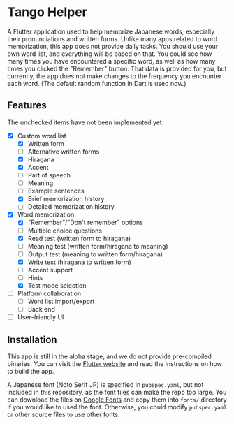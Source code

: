 # Tango Helper

A Flutter application used to help memorize Japanese words, especially their pronunciations and written forms. Unlike many apps related to word memorization, this app does not provide daily tasks. You should use your own word list, and everything will be based on that. You could see how many times you have encountered a specific word, as well as how many times you clicked the "Remember" button. That data is provided for you, but currently, the app does not make changes to the frequency you encounter each word. (The default random function in Dart is used now.)

## Features

The unchecked items have not been implemented yet.

- [x] Custom word list
  - [x] Written form
  - [ ] Alternative written forms
  - [x] Hiragana
  - [x] Accent
  - [ ] Part of speech
  - [ ] Meaning
  - [ ] Example sentences
  - [x] Brief memorization history
  - [ ] Detailed memorization history
- [x] Word memorization
  - [x] "Remember"/"Don't remember" options
  - [ ] Multiple choice questions
  - [x] Read test (written form to hiragana)
  - [ ] Meaning test (written form/hiragana to meaning)
  - [ ] Output test (meaning to written form/hiragana)
  - [x] Write test (hiragana to written form)
  - [ ] Accent support
  - [ ] Hints
  - [x] Test mode selection
- [ ] Platform collaboration
  - [ ] Word list import/export
  - [ ] Back end
- [ ] User-friendly UI

## Installation

This app is still in the alpha stage, and we do not provide pre-compiled binaries. You can visit the [Flutter website](https://flutter.dev) and read the instructions on how to build the app.

A Japanese font (Noto Serif JP) is specified in `pubspec.yaml`, but not included in this repository, as the font files can make the repo too large. You can download the files on [Google Fonts](https://fonts.google.com) and copy them into `fonts/` directory if you would like to used the font. Otherwise, you could modify `pubspec.yaml` or other source files to use other fonts.
